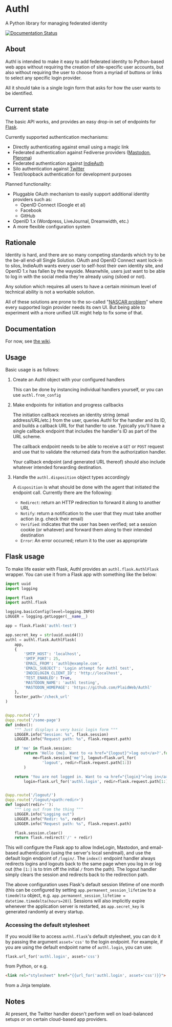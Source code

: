 # Authl
A Python library for managing federated identity

[![Documentation Status](https://readthedocs.org/projects/authl/badge/?version=latest)](https://authl.readthedocs.io/en/latest/?badge=latest)

## About

Authl is intended to make it easy to add federated identity to Python-based web
apps without requiring the creation of site-specific user accounts, but also
without requiring the user to choose from a myriad of buttons or links to select
any specific login provider.

All it should take is a single login form that asks for how the user wants to be
identified.

## Current state

The basic API works, and provides an easy drop-in set of endpoints for
[Flask](http://flask.pocoo.org).

Currently supported authentication mechanisms:

* Directly authenticating against email using a magic link
* Federated authentication against Fediverse providers
    ([Mastodon](https://joinmastodon.org/), [Pleroma](https://pleroma.social))
* Federated authentication against [IndieAuth](https://indieauth.net/)
* Silo authentication against [Twitter](https://twitter.com/)
* Test/loopback authentication for development purposes

Planned functionality:

* Pluggable OAuth mechanism to easily support additional identity providers such as:
    * OpenID Connect (Google et al)
    * Facebook
    * GitHub
* OpenID 1.x (Wordpress, LiveJournal, Dreamwidth, etc.)
* A more flexible configuration system

## Rationale

Identity is hard, and there are so many competing standards which try to be the
be-all end-all Single Solution. OAuth and OpenID Connect want lock-in to silos,
IndieAuth wants every user to self-host their own identity site, and OpenID 1.x
has fallen by the wayside. Meanwhile, users just want to be able to log in with
the social media they're already using (siloed or not).

Any solution which requires all users to have a certain minimum level of
technical ability is not a workable solution.

All of these solutions are prone to the so-called "[NASCAR
problem](https://indieweb.org/NASCAR_problem)" where every supported login
provider needs its own UI. But being able to experiment with a more unified UX
might help to fix some of that.

## Documentation

For now, see [the wiki](https://github.com/PlaidWeb/Authl/wiki).

## Usage

Basic usage is as follows:

1. Create an Authl object with your configured handlers

    This can be done by instancing individual handlers yourself, or you can use
    `authl.from_config`

2. Make endpoints for initiation and progress callbacks

    The initiation callback receives an identity string (email address/URL/etc.)
    from the user, queries Authl for the handler and its ID, and builds a
    callback URL for that handler to use. Typically you'll have a single
    callback endpoint that includes the handler's ID as part of the URL scheme.

    The callback endpoint needs to be able to receive a `GET` or `POST` request
    and use that to validate the returned data from the authorization handler.

    Your callback endpoint (and generated URL thereof) should also include
    whatever intended forwarding destination.

3. Handle the `authl.disposition` object types accordingly

    A `disposition` is what should be done with the agent that initiated the
    endpoint call. Currently there are the following:

    * `Redirect`: return an HTTP redirection to forward it along to another URL
    * `Notify`: return a notification to the user that they must take another
      action (e.g. check their email)
    * `Verified`: indicates that the user has been verified; set a session
      cookie (or whatever) and forward them along to their intended destination
    * `Error`: An error occurred; return it to the user as appropriate

## Flask usage

To make life easier with Flask, Authl provides an `authl.flask.AuthlFlask`
wrapper. You can use it from a Flask app with something like the below:

```python
import uuid
import logging

import flask
import authl.flask

logging.basicConfig(level=logging.INFO)
LOGGER = logging.getLogger(__name__)

app = flask.Flask('authl-test')

app.secret_key = str(uuid.uuid4())
authl = authl.flask.AuthlFlask(
    app,
    {
        'SMTP_HOST': 'localhost',
        'SMTP_PORT': 25,
        'EMAIL_FROM': 'authl@example.com',
        'EMAIL_SUBJECT': 'Login attempt for Authl test',
        'INDIELOGIN_CLIENT_ID': 'http://localhost',
        'TEST_ENABLED': True,
        'MASTODON_NAME': 'authl testing',
        'MASTODON_HOMEPAGE': 'https://github.com/PlaidWeb/Authl'
    },
    tester_path='/check_url'
)


@app.route('/')
@app.route('/some-page')
def index():
    """ Just displays a very basic login form """
    LOGGER.info("Session: %s", flask.session)
    LOGGER.info("Request path: %s", flask.request.path)

    if 'me' in flask.session:
        return 'Hello {me}. Want to <a href="{logout}">log out</a>?'.format(
            me=flask.session['me'], logout=flask.url_for(
                'logout', redir=flask.request.path[1:])
        )

    return 'You are not logged in. Want to <a href="{login}">log in</a>?'.format(
        login=flask.url_for('authl.login', redir=flask.request.path[1:]))


@app.route('/logout/')
@app.route('/logout/<path:redir>')
def logout(redir=''):
    """ Log out from the thing """
    LOGGER.info("Logging out")
    LOGGER.info("Redir: %s", redir)
    LOGGER.info("Request path: %s", flask.request.path)

    flask.session.clear()
    return flask.redirect('/' + redir)
```

This will configure the Flask app to allow IndieLogin, Mastodon, and email-based
authentication (using the server's local sendmail), and use the default login
endpoint of `/login/`. The `index()` endpoint handler always redirects logins
and logouts back to the same page when you log in or log out (the `[1:]` is to
trim off the initial `/` from the path). The logout handler simply clears the
session and redirects back to the redirection path.

The above configuration uses Flask's default session lifetime of one month (this
can be configured by setting `app.permanent_session_lifetime` to a `timedelta`
object, e.g. `app.permanent_session_lifetime = datetime.timedelta(hours=20)`).
Sessions will also implicitly expire whenever the application server is
restarted, as `app.secret_key` is generated randomly at every startup.

### Accessing the default stylesheet

If you would like to access `authl.flask`'s default stylesheet, you can do it by
passing the argument `asset='css'` to the login endpoint. For example, if you
are using the default endpoint name of `authl.login`, you can use:

```python
flask.url_for('authl.login', asset='css')
```

from Python, or e.g.

```html
<link rel="stylesheet" href="{{url_for('authl.login', asset='css')}}">
```

from a Jinja template.

## Notes

At present, the Twitter handler doesn't perform well on load-balanced setups
or on certain cloud-based app providers.
